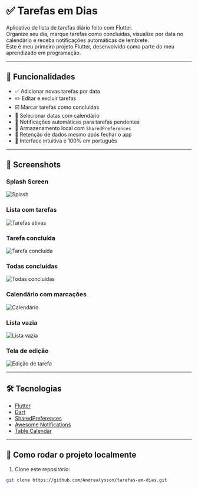 # ✅ Tarefas em Dias

Aplicativo de lista de tarefas diário feito com Flutter.  
Organize seu dia, marque tarefas como concluídas, visualize por data no calendário e receba notificações automáticas de lembrete.  
Este é meu primeiro projeto Flutter, desenvolvido como parte do meu aprendizado em programação.

---

## 🧩 Funcionalidades

- ✅ Adicionar novas tarefas por data
- ✏️ Editar e excluir tarefas
- ☑️ Marcar tarefas como concluídas
- 📅 Selecionar datas com calendário
- 🔔 Notificações automáticas para tarefas pendentes
- 💾 Armazenamento local com `SharedPreferences`
- 🧠 Retenção de dados mesmo após fechar o app
- 🎯 Interface intuitiva e 100% em português

---

## 📸 Screenshots

### Splash Screen
![Splash](assets/screenshots/splash.png)

### Lista com tarefas
![Tarefas ativas](assets/screenshots/tarefas_ativas.png)

### Tarefa concluída
![Tarefa concluída](assets/screenshots/tarefa_concluida.png)

### Todas concluídas
![Todas concluídas](assets/screenshots/todas_concluidas.png)

### Calendário com marcações
![Calendário](assets/screenshots/calendario.png)

### Lista vazia
![Lista vazia](assets/screenshots/lista_vazia.png)

### Tela de edição
![Edição de tarefa](assets/screenshots/edicao_tarefa.png)

---

## 🛠️ Tecnologias

- [Flutter](https://flutter.dev/)
- [Dart](https://dart.dev/)
- [SharedPreferences](https://pub.dev/packages/shared_preferences)
- [Awesome Notifications](https://pub.dev/packages/awesome_notifications)
- [Table Calendar](https://pub.dev/packages/table_calendar)

---

## 🚀 Como rodar o projeto localmente

1. Clone este repositório:

```bash
git clone https://github.com/Andrealysson/tarefas-em-dias.git
